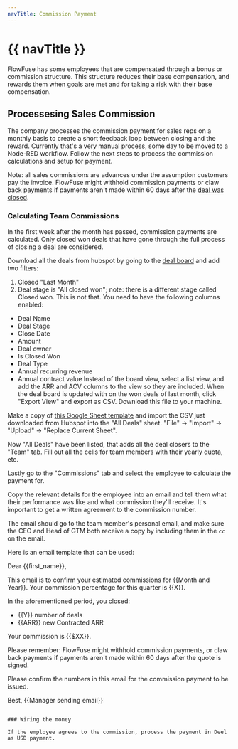 ```yaml
---
navTitle: Commission Payment
---
```


# {{ navTitle }}

FlowFuse has some employees that are compensated through a bonus or commission
structure. This structure reduces their base compensation, and rewards them when
goals are met and for taking a risk with their base compensation.

## Processesing Sales Commission

The company processes the commission payment for sales reps on a monthly basis
to create a short feedback loop between closing and the reward. Currently that's
a very manual process, some day to be moved to a Node-RED workflow. Follow the
next steps to process the commission calculations and setup for payment.

Note: all sales commissions are advances under the assumption customers pay the
invoice. FlowFuse might withhold commission payments or claw back payments if
payments aren't made within 60 days after the
[deal was closed](/handbook/sales/engagements/#closing-a-deal).

### Calculating Team Commissions

In the first week after the month has passed, commission payments are
calculated. Only closed won deals that have gone through the full process of
closing a deal are considered.

Download all the deals from hubspot by going to the
[deal board](https://app-eu1.hubspot.com/contacts/26586079/objects/0-3/views/all/list)
and add two filters:

1. Closed "Last Month"
1. Deal stage is "All closed won"; note: there is a different stage called Closed won. This is not that.
You need to have the following columns enabled:
* Deal Name
* Deal Stage
* Close Date
* Amount
* Deal owner
* Is Closed Won
* Deal Type
* Annual recurring revenue
* Annual contract value
Instead of the board view, select a list view, and add the ARR and ACV columns
to the view so they are included. When the deal board is updated with on the won
deals of last month, click "Export View" and export as CSV. Download this file
to your machine.

Make a copy of
[this Google Sheet template](https://docs.google.com/spreadsheets/d/1fBq4g4W26M3k-uUOg5p4D2mYUyBPP8EbdtPLwuQ5RPI/)
and import the CSV just downloaded from Hubspot into the "All Deals" sheet.
"File" -> "Import" -> "Upload" -> "Replace Current Sheet".

Now "All Deals" have been listed, that adds all the deal closers to the "Team"
tab. Fill out all the cells for team members with their yearly quota, etc.

Lastly go to the "Commissions" tab and select the employee to calculate the
payment for.

Copy the relevant details for the employee into an email and tell them what
their performance was like and what commission they'll receive. It's important
to get a written agreement to the commission number. 

The email should go to the team member's personal email, and make sure the CEO
and Head of GTM both receive a copy by including them in the `cc` on the email. 

Here is an email template that can be used:

Dear {{first_name}},

This email is to confirm your estimated commissions for {{Month and Year}}. 
Your commission percentage for this quarter is {{X}}. 

In the aforementioned period, you closed:

- {{Y}} number of deals
- {{ARR}} new Contracted ARR

Your commission is {{$XX}}.

Please remember: FlowFuse might withhold commission payments, or claw back
payments if payments aren't made within 60 days after the quote is signed.

Please confirm the numbers in this email for the commission payment to be issued.

Best, 
{{Manager sending email}}

```

### Wiring the money

If the employee agrees to the commission, process the payment in Deel as USD payment.
